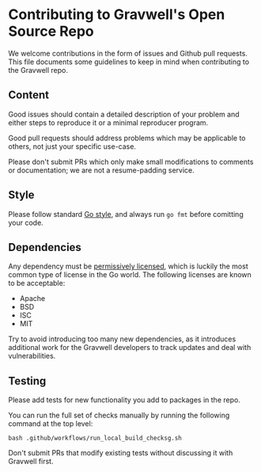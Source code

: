 # Contributing to Gravwell's Open Source Repo

We welcome contributions in the form of issues and Github pull requests. This file documents some guidelines to keep in mind when contributing to the Gravwell repo.

## Content

Good issues should contain a detailed description of your problem and either steps to reproduce it or a minimal reproducer program.

Good pull requests should address problems which may be applicable to others, not just your specific use-case.

Please don't submit PRs which only make small modifications to comments or documentation; we are not a resume-padding service.

## Style

Please follow standard [Go style](https://go.dev/doc/effective_go), and always run `go fmt` before comitting your code.

## Dependencies

Any dependency must be [permissively licensed](https://en.wikipedia.org/wiki/Permissive_software_license), which is luckily the most common type of license in the Go world. The following licenses are known to be acceptable:

* Apache
* BSD
* ISC
* MIT

Try to avoid introducing too many new dependencies, as it introduces additional work for the Gravwell developers to track updates and deal with vulnerabilities.

## Testing

Please add tests for new functionality you add to packages in the repo.

You can run the full set of checks manually by running the following command at the top level:

```
bash .github/workflows/run_local_build_checksg.sh
```

Don't submit PRs that modify existing tests without discussing it with Gravwell first.
